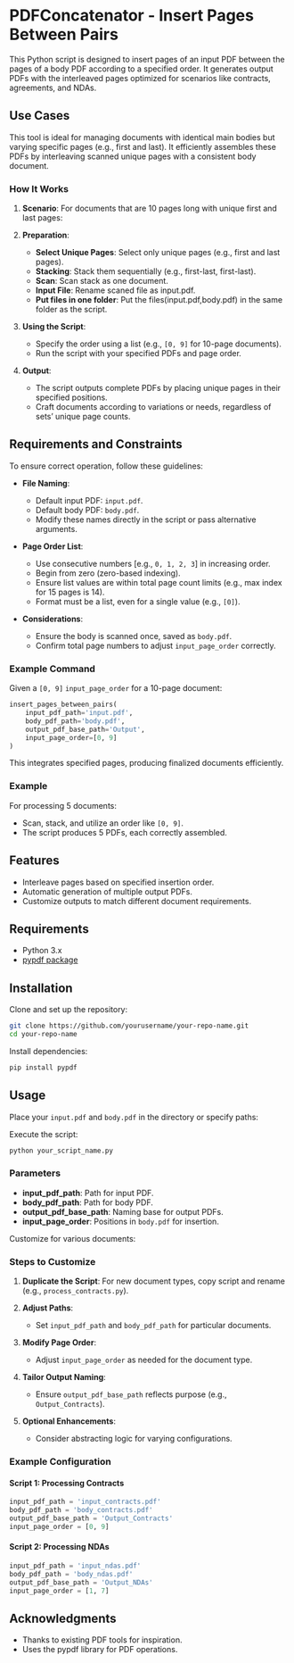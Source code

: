 # PDFConcatenator - Insert Pages Between Pairs

This Python script is designed to insert pages of an input PDF between the pages of a body PDF according to a specified order. It generates output PDFs with the interleaved pages optimized for scenarios like contracts, agreements, and NDAs.

## Use Cases

This tool is ideal for managing documents with identical main bodies but varying specific pages (e.g., first and last). It efficiently assembles these PDFs by interleaving scanned unique pages with a consistent body document.

### How It Works

1. **Scenario**: For documents that are 10 pages long with unique first and last pages:
   
2. **Preparation**:
   - **Select Unique Pages**: Select only unique pages (e.g., first and last pages).
   - **Stacking**: Stack them sequentially (e.g., first-last, first-last).
   - **Scan**: Scan stack as one document.
   - **Input File**: Rename scaned file as input.pdf.
   - **Put files in one folder**: Put the files(input.pdf,body.pdf) in the same folder as the script.

3. **Using the Script**:
   - Specify the order using a list (e.g., `[0, 9]` for 10-page documents).
   - Run the script with your specified PDFs and page order.

4. **Output**:
   - The script outputs complete PDFs by placing unique pages in their specified positions.
   - Craft documents according to variations or needs, regardless of sets’ unique page counts.

## Requirements and Constraints

To ensure correct operation, follow these guidelines:

- **File Naming**: 
  - Default input PDF: `input.pdf`.
  - Default body PDF: `body.pdf`.
  - Modify these names directly in the script or pass alternative arguments.

- **Page Order List**:
  - Use consecutive numbers [e.g., `0, 1, 2, 3`] in increasing order.
  - Begin from zero (zero-based indexing).
  - Ensure list values are within total page count limits (e.g., max index for 15 pages is 14).
  - Format must be a list, even for a single value (e.g., `[0]`).

- **Considerations**:
  - Ensure the body is scanned once, saved as `body.pdf`.
  - Confirm total page numbers to adjust `input_page_order` correctly.

### Example Command

Given a `[0, 9]` `input_page_order` for a 10-page document:

```python
insert_pages_between_pairs(
    input_pdf_path='input.pdf',
    body_pdf_path='body.pdf',
    output_pdf_base_path='Output',
    input_page_order=[0, 9]
)
```

This integrates specified pages, producing finalized documents efficiently.

### Example

For processing 5 documents:
- Scan, stack, and utilize an order like `[0, 9]`.
- The script produces 5 PDFs, each correctly assembled.

## Features

- Interleave pages based on specified insertion order.
- Automatic generation of multiple output PDFs.
- Customize outputs to match different document requirements.

## Requirements

- Python 3.x
- [pypdf package](https://pypi.org/project/pypdf/)

## Installation

Clone and set up the repository:

```bash
git clone https://github.com/yourusername/your-repo-name.git
cd your-repo-name
```

Install dependencies:

```bash
pip install pypdf
```

## Usage

Place your `input.pdf` and `body.pdf` in the directory or specify paths:

Execute the script:

```bash
python your_script_name.py
```

### Parameters

- **input_pdf_path**: Path for input PDF.
- **body_pdf_path**: Path for body PDF.
- **output_pdf_base_path**: Naming base for output PDFs.
- **input_page_order**: Positions in `body.pdf` for insertion.

Customize for various documents:

### Steps to Customize

1. **Duplicate the Script**: For new document types, copy script and rename (e.g., `process_contracts.py`).

2. **Adjust Paths**:
   - Set `input_pdf_path` and `body_pdf_path` for particular documents.

3. **Modify Page Order**:
   - Adjust `input_page_order` as needed for the document type.

4. **Tailor Output Naming**:
   - Ensure `output_pdf_base_path` reflects purpose (e.g., `Output_Contracts`).

5. **Optional Enhancements**:
   - Consider abstracting logic for varying configurations.

### Example Configuration

#### Script 1: Processing Contracts
```python
input_pdf_path = 'input_contracts.pdf'
body_pdf_path = 'body_contracts.pdf'
output_pdf_base_path = 'Output_Contracts'
input_page_order = [0, 9]
```

#### Script 2: Processing NDAs
```python
input_pdf_path = 'input_ndas.pdf'
body_pdf_path = 'body_ndas.pdf'
output_pdf_base_path = 'Output_NDAs'
input_page_order = [1, 7]
```

## Acknowledgments

- Thanks to existing PDF tools for inspiration.
- Uses the pypdf library for PDF operations.
